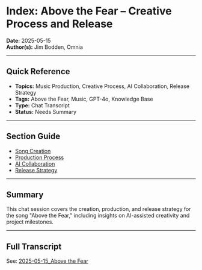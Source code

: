 # Index: Above the Fear – Creative Process and Release

**Date:** 2025-05-15  
**Author(s):** Jim Bodden, Omnia

---

## Quick Reference
- **Topics:** Music Production, Creative Process, AI Collaboration, Release Strategy
- **Tags:** Above the Fear, Music, GPT-4o, Knowledge Base
- **Type:** Chat Transcript
- **Status:** Needs Summary

---

## Section Guide
- [Song Creation](#song-creation)
- [Production Process](#production-process)
- [AI Collaboration](#ai-collaboration)
- [Release Strategy](#release-strategy)

---

## Summary
This chat session covers the creation, production, and release strategy for the song "Above the Fear," including insights on AI-assisted creativity and project milestones.

---

## Full Transcript
See: [2025-05-15_Above the Fear](./2025-05-15_Above%20the%20Fear)
